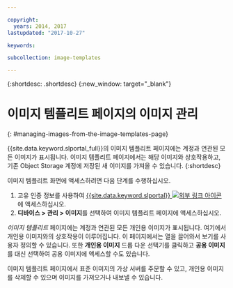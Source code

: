 ```yaml
---

copyright:
  years: 2014, 2017
lastupdated: "2017-10-27"

keywords:

subcollection: image-templates

---
```


{:shortdesc: .shortdesc}
{:new_window: target="_blank"}

# 이미지 템플리트 페이지의 이미지 관리
{: #managing-images-from-the-image-templates-page}

{{site.data.keyword.slportal_full}}의 이미지 템플리트 페이지에는 계정과 연관된
모든 이미지가 표시됩니다. 이미지 템플리트 페이지에서는 해당 이미지와 상호작용하고, 기존 Object Storage 계정에 저장된 새 이미지를 가져올 수 있습니다.
{:shortdesc}

이미지 템플리트 화면에 액세스하려면 다음 단계를 수행하십시오.

1. 고유 인증 정보를 사용하여 [{{site.data.keyword.slportal}} ![외부 링크 아이콘](../../icons/launch-glyph.svg "외부 링크 아이콘")](https://control.softlayer.com/)에 액세스하십시오.
2. **디바이스 > 관리 > 이미지**를 선택하여 이미지 템플리트 페이지에 액세스하십시오.

*이미지 템플리트* 페이지에는 계정과 연관된 모든 개인용 이미지가 표시됩니다. 여기에서 개인용 이미지와의 상호작용이 이루어집니다. 이 페이지에서는 열을 끌어와서 보기를 사용자 정의할 수 있습니다. 또한 **개인용 이미지** 드롭 다운 선택기를 클릭하고 **공용 이미지**를 대신 선택하여 공용 이미지에 액세스할 수도 있습니다.

이미지 템플리트 페이지에서 표준 이미지의 가상 서버를 주문할 수 있고, 개인용 이미지를 삭제할 수 있으며 이미지를 가져오거나 내보낼 수 있습니다.

